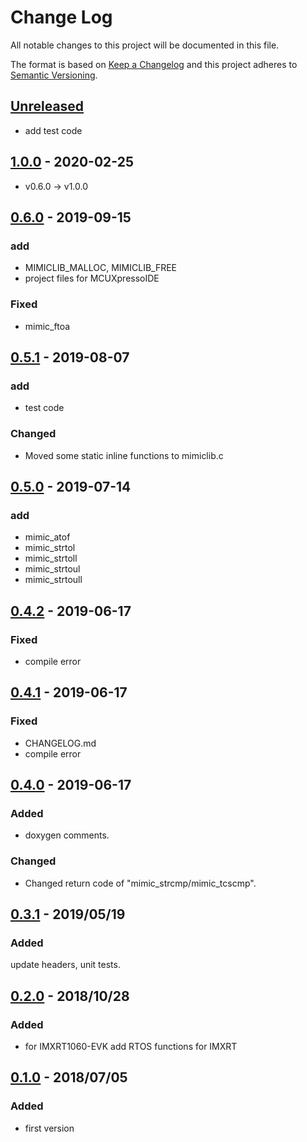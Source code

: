 # Change Log
All notable changes to this project will be documented in this file.

The format is based on [Keep a Changelog](http://keepachangelog.com/)
and this project adheres to [Semantic Versioning](http://semver.org/).

## [Unreleased]
- add test code
## [1.0.0] - 2020-02-25
- v0.6.0 -> v1.0.0

## [0.6.0] - 2019-09-15
### add
- MIMICLIB_MALLOC, MIMICLIB_FREE
- project files for MCUXpressoIDE

### Fixed
- mimic_ftoa

## [0.5.1] - 2019-08-07
### add
- test code
### Changed
- Moved some static inline functions to mimiclib.c

## [0.5.0] - 2019-07-14
### add
- mimic_atof
- mimic_strtol
- mimic_strtoll
- mimic_strtoul
- mimic_strtoull

## [0.4.2] - 2019-06-17
### Fixed
- compile error

## [0.4.1] - 2019-06-17
### Fixed
- CHANGELOG.md
- compile error

## [0.4.0] - 2019-06-17
### Added
- doxygen comments.
 
### Changed
- Changed return code of "mimic_strcmp/mimic_tcscmp".

## [0.3.1] - 2019/05/19
### Added
update headers, unit tests.

## [0.2.0] - 2018/10/28
### Added
 - for IMXRT1060-EVK add RTOS functions for IMXRT

## [0.1.0] - 2018/07/05
### Added
 - first version

[Unreleased]: https://github.com/tkashi-github/mimiclib/compare/release_v1.0.0...HEAD
[1.0.0]: https://github.com/tkashi-github/mimiclib/compare/release_v0.6.0...release_v1.0.0
[0.6.0]: https://github.com/tkashi-github/mimiclib/compare/release_v0.5.1...release_v0.6.0
[0.5.1]: https://github.com/tkashi-github/mimiclib/compare/release_v0.5.0...release_v0.5.1
[0.5.0]: https://github.com/tkashi-github/mimiclib/compare/release_v0.4.2...release_v0.5.0
[0.4.2]: https://github.com/tkashi-github/mimiclib/compare/release_v0.4.1...release_v0.4.2
[0.4.1]: https://github.com/tkashi-github/mimiclib/compare/release_v0.4.0...release_v0.4.1
[0.4.0]: https://github.com/tkashi-github/mimiclib/compare/release_v0.3.1...release_v0.4.0
[0.3.1]: https://github.com/tkashi-github/mimiclib/compare/release_v0.2.0...release_v0.3.1
[0.2.0]: https://github.com/tkashi-github/mimiclib/compare/release_v0.1.0...release_v0.2.0
[0.1.0]: https://github.com/tkashi-github/mimiclib/tree/release_v0.1.0
